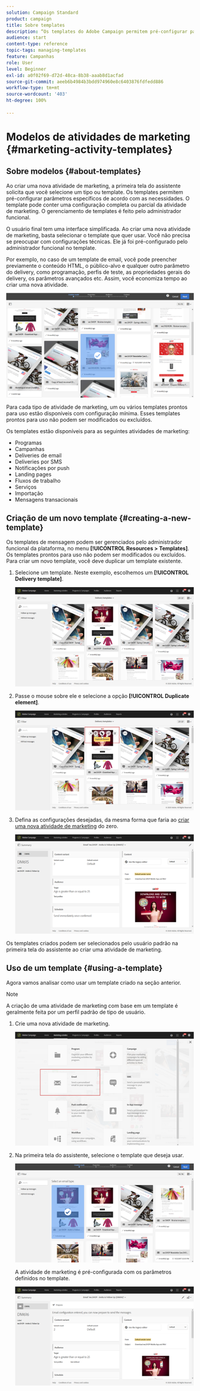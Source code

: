 ```yaml
---
solution: Campaign Standard
product: campaign
title: Sobre templates
description: “Os templates do Adobe Campaign permitem pré-configurar parâmetros dependendo das necessidades. Eles podem conter uma configuração completa ou parcial da atividade de marketing para simplificar o Adobe Campaign para os usuários finais não técnicos.”
audience: start
content-type: reference
topic-tags: managing-templates
feature: Campanhas
role: User
level: Beginner
exl-id: a0f02f69-d72d-48ca-8b38-aaab8d1acfad
source-git-commit: aeeb6b4984b3bdd974960e8c6403876fdfedd886
workflow-type: tm+mt
source-wordcount: '403'
ht-degree: 100%

---
```


# Modelos de atividades de marketing {#marketing-activity-templates}

## Sobre modelos {#about-templates}

Ao criar uma nova atividade de marketing, a primeira tela do assistente solicita que você selecione um tipo ou template. Os templates permitem pré-configurar parâmetros específicos de acordo com as necessidades. O template pode conter uma configuração completa ou parcial da atividade de marketing. O gerenciamento de templates é feito pelo administrador funcional.

O usuário final tem uma interface simplificada. Ao criar uma nova atividade de marketing, basta selecionar o template que quer usar. Você não precisa se preocupar com configurações técnicas. Ele já foi pré-configurado pelo administrador funcional no template.

Por exemplo, no caso de um template de email, você pode preencher previamente o conteúdo HTML, o público-alvo e qualquer outro parâmetro do delivery, como programação, perfis de teste, as propriedades gerais do delivery, os parâmetros avançados etc. Assim, você economiza tempo ao criar uma nova atividade.

![](assets/template_1.png)

Para cada tipo de atividade de marketing, um ou vários templates prontos para uso estão disponíveis com configuração mínima. Esses templates prontos para uso não podem ser modificados ou excluídos.

Os templates estão disponíveis para as seguintes atividades de marketing:

* Programas
* Campanhas
* Deliveries de email
* Deliveries por SMS
* Notificações por push
* Landing pages
* Fluxos de trabalho
* Serviços
* Importação
* Mensagens transacionais

## Criação de um novo template {#creating-a-new-template}

Os templates de mensagem podem ser gerenciados pelo administrador funcional da plataforma, no menu **[!UICONTROL Resources > Templates]**. Os templates prontos para uso não podem ser modificados ou excluídos. Para criar um novo template, você deve duplicar um template existente.

1. Selecione um template. Neste exemplo, escolhemos um **[!UICONTROL Delivery template]**.

   ![](assets/template_2.png)

1. Passe o mouse sobre ele e selecione a opção **[!UICONTROL Duplicate element]**.

   ![](assets/template_3.png)

1. Defina as configurações desejadas, da mesma forma que faria ao [criar uma nova atividade de marketing](../../start/using/marketing-activities.md#creating-a-marketing-activity) do zero.

   ![](assets/template_4.png)

Os templates criados podem ser selecionados pelo usuário padrão na primeira tela do assistente ao criar uma atividade de marketing.

## Uso de um template {#using-a-template}

Agora vamos analisar como usar um template criado na seção anterior.

>[!NOTE]
>
>A criação de uma atividade de marketing com base em um template é geralmente feita por um perfil padrão de tipo de usuário.

1. Crie uma nova atividade de marketing.

   ![](assets/template_5.png)

1. Na primeira tela do assistente, selecione o template que deseja usar.

   ![](assets/template_6.png)

   A atividade de marketing é pré-configurada com os parâmetros definidos no template.

   ![](assets/template_7.png)
